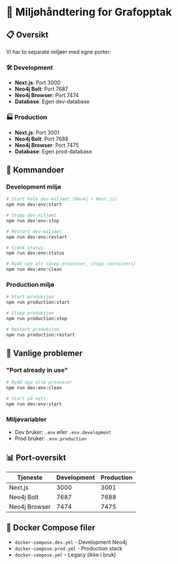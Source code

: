 # 🚀 Miljøhåndtering for Grafopptak

## 📋 Oversikt

Vi har to separate miljøer med egne porter:

### 🛠️ Development

- **Next.js**: Port 3000
- **Neo4j Bolt**: Port 7687
- **Neo4j Browser**: Port 7474
- **Database**: Egen dev-database

### 🏭 Production

- **Next.js**: Port 3001
- **Neo4j Bolt**: Port 7688
- **Neo4j Browser**: Port 7475
- **Database**: Egen prod-database

## 🎯 Kommandoer

### Development miljø

```bash
# Start hele dev-miljøet (Neo4j + Next.js)
npm run dev:env:start

# Stopp dev-miljøet
npm run dev:env:stop

# Restart dev-miljøet
npm run dev:env:restart

# Sjekk status
npm run dev:env:status

# Rydd opp alt (drep prosesser, stopp containers)
npm run dev:env:clean
```

### Production miljø

```bash
# Start produksjon
npm run production:start

# Stopp produksjon
npm run production:stop

# Restart produksjon
npm run production:restart
```

## 🔧 Vanlige problemer

### "Port already in use"

```bash
# Rydd opp alle prosesser
npm run dev:env:clean

# Start på nytt
npm run dev:env:start
```

### Miljøvariabler

- Dev bruker: `.env` eller `.env.development`
- Prod bruker: `.env.production`

## 📊 Port-oversikt

| Tjeneste      | Development | Production |
| ------------- | ----------- | ---------- |
| Next.js       | 3000        | 3001       |
| Neo4j Bolt    | 7687        | 7688       |
| Neo4j Browser | 7474        | 7475       |

## 🐳 Docker Compose filer

- `docker-compose.dev.yml` - Development Neo4j
- `docker-compose.prod.yml` - Production stack
- `docker-compose.yml` - Legacy (ikke i bruk)
